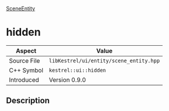 [SceneEntity](index)
# hidden
| Aspect | Value |
| --- | --- |
| Source File | `libKestrel/ui/entity/scene_entity.hpp` |
| C++ Symbol | `kestrel::ui::hidden` |
| Introduced | Version 0.9.0 |
## Description

